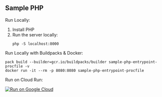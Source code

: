 Sample PHP
-----------

Run Locally:
1. Install PHP
1. Run the server locally:
    ```
    php -S localhost:8000
    ```

Run Locally with Buildpacks & Docker:
```
pack build --builder=gcr.io/buildpacks/builder sample-php-entrypoint-procfile -v
docker run -it --rm -p 8080:8080 sample-php-entrypoint-procfile
```

Run on Cloud Run:

[![Run on Google Cloud](https://deploy.cloud.run/button.svg)](https://deploy.cloud.run)